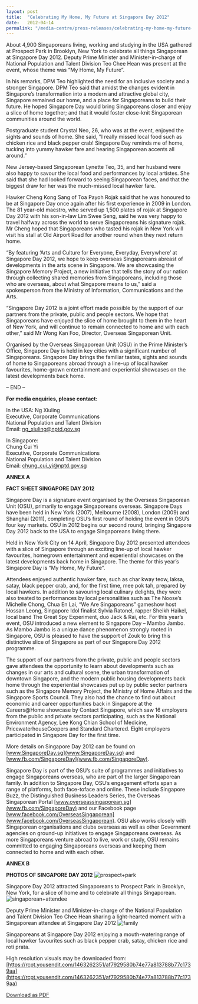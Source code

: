 ```yaml
---
layout: post
title:  "Celebrating My Home, My Future at Singapore Day 2012"
date:   2012-04-14
permalink: "/media-centre/press-releases/celebrating-my-home-my-future-at-singapore-day-2012"
---
```


About 4,900 Singaporeans living, working and studying in the USA gathered at Prospect Park in Brooklyn, New York to celebrate all things Singaporean at Singapore Day 2012. Deputy Prime Minister and Minister-in-charge of National Population and Talent Division Teo Chee Hean was present at the event, whose theme was “My Home, My Future”.

In his remarks, DPM Teo highlighted the need for an inclusive society and a stronger Singapore. DPM Teo said that amidst the changes evident in Singapore’s transformation into a modern and attractive global city, Singapore remained our home, and a place for Singaporeans to build their future. He hoped Singapore Day would bring Singaporeans closer and enjoy a slice of home together; and that it would foster close-knit Singaporean communities around the world.

Postgraduate student Crystal Neo, 26, who was at the event, enjoyed the sights and sounds of home. She said, "I really missed local food such as chicken rice and black pepper crab! Singapore Day reminds me of home, tucking into yummy hawker fare and hearing Singaporean accents all around.”

New Jersey-based Singaporean Lynette Teo, 35, and her husband were also happy to savour the local food and performances by local artistes. She said that she had looked forward to seeing Singaporean faces, and that the biggest draw for her was the much-missed local hawker fare.

Hawker Cheng Kong Sang of Toa Payoh Rojak said that he was honoured to be at Singapore Day once again after his first experience in 2009 in London. The 81 year-old maestro, who served up 1,500 plates of rojak at Singapore Day 2012 with his son-in-law Lim Swee Seng, said he was very happy to travel halfway across the world to serve Singaporeans his signature rojak. Mr Cheng hoped that Singaporeans who tasted his rojak in New York will visit his stall at Old Airport Road for another round when they next return home.

“By featuring ‘Arts and Culture for Everyone, Everyday, Everywhere’ at Singapore Day 2012, we hope to keep overseas Singaporeans abreast of developments in the arts scene in Singapore. We are showcasing the Singapore Memory Project, a new initiative that tells the story of our nation through collecting shared memories from Singaporeans, including those who are overseas, about what Singapore means to us,” said a spokesperson from the Ministry of Information, Communications and the Arts.

“Singapore Day 2012 is a joint effort made possible by the support of our partners from the private, public and people sectors. We hope that Singaporeans have enjoyed the slice of home brought to them in the heart of New York, and will continue to remain connected to home and with each other,” said Mr Wong Kan Foo, Director, Overseas Singaporean Unit.

Organised by the Overseas Singaporean Unit (OSU) in the Prime Minister’s Office, Singapore Day is held in key cities with a significant number of Singaporeans. Singapore Day brings the familiar tastes, sights and sounds of home to Singaporeans abroad through a line-up of local hawker favourites, home-grown entertainment and experiential showcases on the latest developments back home.

– END –

**For media enquiries, please contact:**

In the USA:
Ng Xiuling  
Executive, Corporate Communications  
National Population and Talent Division  
Email: [ng_xiuling@nptd.gov.sg](mailto:ng_xiuling@nptd.gov.sg)

In Singapore:  
Chung Cui Yi  
Executive, Corporate Communications  
National Population and Talent Division  
Email: [chung_cui_yi@nptd.gov.sg](mailto:chung_cui_yi@nptd.gov.sg)

**ANNEX A**

**FACT SHEET 
SINGAPORE DAY 2012**

Singapore Day is a signature event organised by the Overseas Singaporean Unit (OSU), primarily to engage Singaporeans overseas. Singapore Days have been held in New York (2007), Melbourne (2008), London (2009) and Shanghai (2011), completing OSU’s first round of holding the event in OSU’s four key markets. OSU in 2012 begins our second round, bringing Singapore Day 2012 back to the USA to engage Singaporeans living there.

Held in New York City on 14 April, Singapore Day 2012 presented attendees with a slice of Singapore through an exciting line-up of local hawker favourites, homegrown entertainment and experiential showcases on the latest developments back home in Singapore. The theme for this year’s Singapore Day is “My Home, My Future”.

Attendees enjoyed authentic hawker fare, such as char kway teow, laksa, satay, black pepper crab, and, for the first time, mee pok tah, prepared by local hawkers. In addition to savouring local culinary delights, they were also treated to performances by local personalities such as The Noose’s Michelle Chong, Chua En Lai, “We Are Singaporeans” gameshow host Hossan Leong, Singapore Idol finalist Sylvia Ratonel, rapper Sheikh Haikel, local band The Great Spy Experiment, duo Jack & Rai, etc. For this year’s event, OSU introduced a new element to Singapore Day – Mambo Jambo. As Mambo Jambo is a unique dance phenomenon strongly rooted in Singapore, OSU is pleased to have the support of Zouk to bring this distinctive slice of Singapore as part of our Singapore Day 2012 programme.

The support of our partners from the private, public and people sectors gave attendees the opportunity to learn about developments such as changes in our arts and cultural scene, the urban transformation of downtown Singapore, and the modern public housing developments back home through the experiential showcases put up by public sector partners such as the Singapore Memory Project, the Ministry of Home Affairs and the Singapore Sports Council. They also had the chance to find out about economic and career opportunities back in Singapore at the Careers@Home showcase by Contact Singapore, which saw 16 employers from the public and private sectors participating, such as the National Environment Agency, Lee Kong Chian School of Medicine, PricewaterhouseCoopers and Standard Chartered. Eight employers participated in Singapore Day for the first time.

More details on Singapore Day 2012 can be found on [www.SingaporeDay.sg](www.SingaporeDay.sg) and [www.fb.com/SingaporeDay](www.fb.com/SingaporeDay).

Singapore Day is part of the OSU’s suite of programmes and initiatives to engage Singaporeans overseas, who are part of the larger Singaporean family. In addition to Singapore Day, OSU’s engagement efforts span a range of platforms, both face-toface and online. These include Singapore Buzz, the Distinguished Business Leaders Series, the Overseas Singaporean Portal [www.overseassingaporean.sg](www.fb.com/SingaporeDay) and our Facebook page [www.facebook.com/OverseasSingaporean](www.facebook.com/OverseasSingaporean). OSU also works closely with Singaporean organisations and clubs overseas as well as other Government agencies on ground-up initiatives to engage Singaporeans overseas. As more Singaporeans venture abroad to live, work or study, OSU remains committed to engaging Singaporeans overseas and keeping them connected to home and with each other.

**ANNEX B**

**PHOTOS OF SINGAPORE DAY 2012**
![prospect+park](https://github.com/isomerpages/isomerpages-stratgroup/raw/master/images/Press%20Release%20images/prospect-park.jpg)

Singapore Day 2012 attracted Singaporeans to Prospect Park in Brooklyn, New York, for a slice of home and to celebrate all things Singaporean.
![singaporean+attendee](https://github.com/isomerpages/isomerpages-stratgroup/raw/master/images/Press%20Release%20images/singaporean-attendee.jpg)

Deputy Prime Minister and Minister-in-charge of the National Population and Talent Division Teo Chee Hean sharing a light-hearted moment with a Singaporean attendee at Singapore Day 2012
![family](https://github.com/isomerpages/isomerpages-stratgroup/raw/master/images/Press%20Release%20images/family032b845b617a6d73a304ff0000443480.png)

Singaporeans at Singapore Day 2012 enjoying a mouth-watering range of local hawker favourites such as black pepper crab, satay, chicken rice and roti prata.

High resolution visuals may be downloaded from: [https://rcpt.yousendit.com/1463262351/af7929580b74e77a813788b77c1739aa](https://rcpt.yousendit.com/1463262351/af7929580b74e77a813788b77c1739aa)

[Download as PDF](https://github.com/isomerpages/isomerpages-stratgroup/raw/master/images/Press%20Release%20images/PDFs/celebrating-my-home-my-future-at-singapore-day-2012.pdf)
